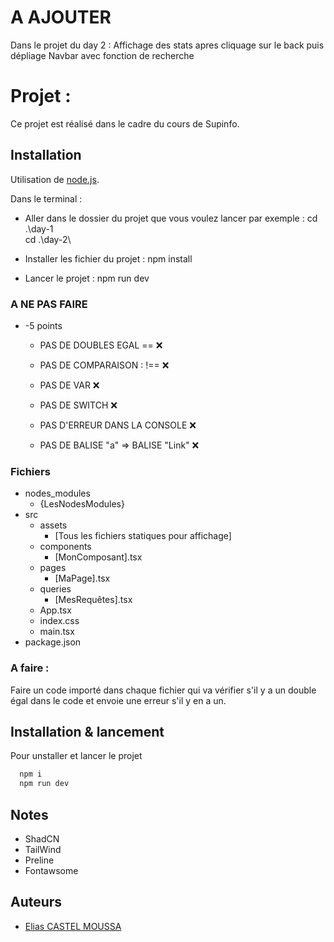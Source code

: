 # A AJOUTER

Dans le projet du day 2 :
Affichage des stats apres cliquage sur le back puis dépliage
Navbar avec fonction de recherche

# Projet :

Ce projet est réalisé dans le cadre du cours de Supinfo.

## Installation

Utilisation de [node.js](https://nodejs.org/).

Dans le terminal :

- Aller dans le dossier du projet que vous voulez lancer par exemple :
  cd .\day-1\
  cd .\day-2\

- Installer les fichier du projet :
  npm install

- Lancer le projet :
  npm run dev

### A NE PAS FAIRE

- -5 points

    - PAS DE DOUBLES EGAL == ❌

    - PAS DE COMPARAISON : !== ❌

    - PAS DE VAR ❌

    - PAS DE SWITCH ❌

    - PAS D'ERREUR DANS LA CONSOLE ❌

    - PAS DE BALISE "a" => BALISE "Link" ❌

### Fichiers

- nodes_modules
    - {LesNodesModules}
- src
    - assets
        - [Tous les fichiers statiques pour affichage]
    - components
        - [MonComposant].tsx
    - pages
        - [MaPage].tsx
    - queries
        - [MesRequêtes].tsx
    - App.tsx
    - index.css
    - main.tsx
- package.json

### A faire :

Faire un code importé dans chaque fichier qui va vérifier s'il y a un double égal dans le code et envoie une erreur s'il y en a un.

## Installation & lancement

Pour unstaller et lancer le projet

```bash
  npm i
  npm run dev
```

## Notes

- ShadCN
- TailWind
- Preline
- Fontawsome

## Auteurs

- [Elias CASTEL MOUSSA](http://github.com/eliasctl)